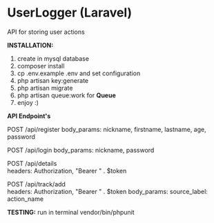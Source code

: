 # UserLogger (Laravel)
API for storing user actions

<b>INSTALLATION:</b>
1. create in mysql database
2. composer install
3. cp .env.example .env and set configuration
4. php artisan key:generate
5. php artisan migrate
6. php artisan queue:work for <b>Queue</b>
7. enjoy :)

<b>API Endpoint's</b>

POST /api/register 
body_params: nickname, firstname, lastname, age, password

POST /api/login 
body_params: nickname, password

POST /api/details  
headers: Authorization, "Bearer " . $token

POST /api/track/add  
headers: Authorization, "Bearer " . $token
body_params: source_label: action_name

<b>TESTING:</b>
run in terminal vendor/bin/phpunit 
